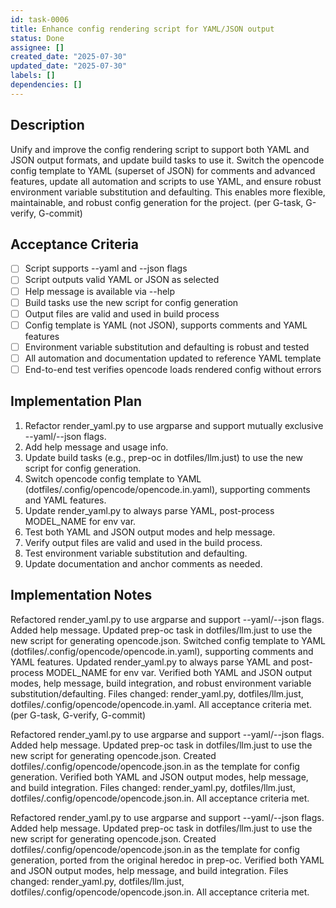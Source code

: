 ```yaml
---
id: task-0006
title: Enhance config rendering script for YAML/JSON output
status: Done
assignee: []
created_date: "2025-07-30"
updated_date: "2025-07-30"
labels: []
dependencies: []
---
```


## Description

Unify and improve the config rendering script to support both YAML and JSON output formats, and update build tasks to use it. Switch the opencode config template to YAML (superset of JSON) for comments and advanced features, update all automation and scripts to use YAML, and ensure robust environment variable substitution and defaulting. This enables more flexible, maintainable, and robust config generation for the project. (per G-task, G-verify, G-commit)

## Acceptance Criteria

-   [ ] Script supports --yaml and --json flags
-   [ ] Script outputs valid YAML or JSON as selected
-   [ ] Help message is available via --help
-   [ ] Build tasks use the new script for config generation
-   [ ] Output files are valid and used in build process
-   [ ] Config template is YAML (not JSON), supports comments and YAML features
-   [ ] Environment variable substitution and defaulting is robust and tested
-   [ ] All automation and documentation updated to reference YAML template
-   [ ] End-to-end test verifies opencode loads rendered config without errors

## Implementation Plan

1. Refactor render_yaml.py to use argparse and support mutually exclusive --yaml/--json flags.
2. Add help message and usage info.
3. Update build tasks (e.g., prep-oc in dotfiles/llm.just) to use the new script for config generation.
4. Switch opencode config template to YAML (dotfiles/.config/opencode/opencode.in.yaml), supporting comments and YAML features.
5. Update render_yaml.py to always parse YAML, post-process MODEL_NAME for env var.
6. Test both YAML and JSON output modes and help message.
7. Verify output files are valid and used in the build process.
8. Test environment variable substitution and defaulting.
9. Update documentation and anchor comments as needed.

## Implementation Notes

Refactored render_yaml.py to use argparse and support --yaml/--json flags. Added help message. Updated prep-oc task in dotfiles/llm.just to use the new script for generating opencode.json. Switched config template to YAML (dotfiles/.config/opencode/opencode.in.yaml), supporting comments and YAML features. Updated render_yaml.py to always parse YAML and post-process MODEL_NAME for env var. Verified both YAML and JSON output modes, help message, build integration, and robust environment variable substitution/defaulting. Files changed: render_yaml.py, dotfiles/llm.just, dotfiles/.config/opencode/opencode.in.yaml. All acceptance criteria met. (per G-task, G-verify, G-commit)

Refactored render_yaml.py to use argparse and support --yaml/--json flags. Added help message. Updated prep-oc task in dotfiles/llm.just to use the new script for generating opencode.json. Created dotfiles/.config/opencode/opencode.json.in as the template for config generation. Verified both YAML and JSON output modes, help message, and build integration. Files changed: render_yaml.py, dotfiles/llm.just, dotfiles/.config/opencode/opencode.json.in. All acceptance criteria met.

Refactored render_yaml.py to use argparse and support --yaml/--json flags. Added help message. Updated prep-oc task in dotfiles/llm.just to use the new script for generating opencode.json. Created dotfiles/.config/opencode/opencode.json.in as the template for config generation, ported from the original heredoc in prep-oc. Verified both YAML and JSON output modes, help message, and build integration. Files changed: render_yaml.py, dotfiles/llm.just, dotfiles/.config/opencode/opencode.json.in. All acceptance criteria met.

